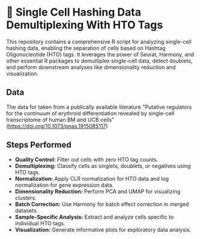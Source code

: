 # 🧬 Single Cell Hashing Data Demultiplexing With HTO Tags
 
This repository contains a comprehensive R script for analyzing single-cell hashing data, enabling the separation of cells based on Hashtag Oligonucleotide (HTO) tags. It leverages the power of Seurat, Harmony, and other essential R packages to demultiplex single-cell data, detect doublets, and perform downstream analyses like dimensionality reduction and visualization.

## Data
The data for taken from a publically available literature "Putative regulators for the continuum of erythroid differentiation revealed by single-cell transcriptome of human BM and UCB cells" (https://doi.org/10.1073/pnas.1915085117)

## Steps Performed

* __Quality Control:__ Filter out cells with zero HTO tag counts.
* __Demultiplexing:__ Classify cells as singlets, doublets, or negatives using HTO tags.
* __Normalization:__ Apply CLR normalization for HTO data and log normalization for gene expression data.
* __Dimensionality Reduction:__ Perform PCA and UMAP for visualizing clusters.
* __Batch Correction:__ Use Harmony for batch effect correction in merged datasets.
* __Sample-Specific Analysis:__ Extract and analyze cells specific to individual HTO tags.
* __Visualization:__ Generate informative plots for exploratory data analysis.

